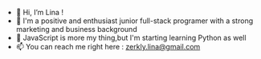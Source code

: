 - 👋 Hi, I’m Lina ! 
- 👀 I'm a positive and enthusiast junior full-stack programer with a strong marketing and business background
- 🌱 JavaScript is more my thing,but I'm starting learning Python as well 
- 📫 You can reach me right here : zerkly.lina@gmail.com

<!---
Lina-z/Lina-z is a ✨ special ✨ repository because its `README.md` (this file) appears on your GitHub profile.
You can click the Preview link to take a look at your changes.
--->
